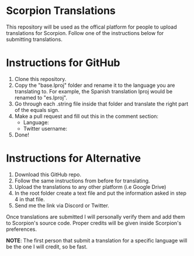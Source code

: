 # Scorpion Translations

This repository will be used as the offical platform for people to upload translations for Scorpion. Follow one of the instructions below for submitting translations.

# Instructions for GitHub
1. Clone this repository.
2. Copy the "base.lproj" folder and rename it to the language you are translating to. For example, the Spanish translation lproj would be renamed to "es.lproj".
3. Go through each .string file inside that folder and translate the right part of the equals sign.
4. Make a pull request and fill out this in the comment section:
      - Language:
      - Twitter username:
5. Done!

# Instructions for Alternative
1. Download this GitHub repo.
2. Follow the same instructions from before for translating.
3. Upload the translations to any other platform (i.e Google Drive)
4. In the root folder create a text file and put the information asked in step 4 in that file.
5. Send me the link via Discord or Twitter.

Once translations are submitted I will personally verify them and add them to Scorpion's source code. Proper credits will be given inside Scorpion's preferences.

**NOTE**: The first person that submit a translation for a specific language will be the one I will credit, so be fast.
